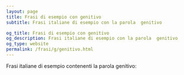 ```yaml
---
layout: page
title: Frasi di esempio con genitivo 
subtitle: Frasi italiane di esempio con la parola  genitivo

og_title: Frasi di esempio con genitivo 
og_description: Frasi italiane di esempio con la parola  genitivo
og_type: website
permalink: /frasi/g/genitivo.html
---
```


Frasi italiane di esempio contenenti la parola genitivo:


